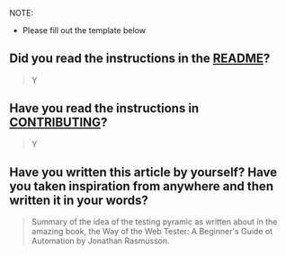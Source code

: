 NOTE:
- Please fill out the template below 

## Did you read the instructions in the [README](https://github.com/the-ethan-hunt/first-timers-guide/blob/master/README.md)?

> Y

## Have you read the instructions in [CONTRIBUTING](https://github.com/the-ethan-hunt/first-timers-guide/blob/master/CONTRIBUTING.md)?

> Y

## Have you written this article by yourself? Have you taken inspiration from anywhere and then written it in your words?

> Summary of the idea of the testing pyramic as written about in the amazing book, the Way of the Web Tester:  A Beginner's Guide ot Automation by Jonathan Rasmusson.

